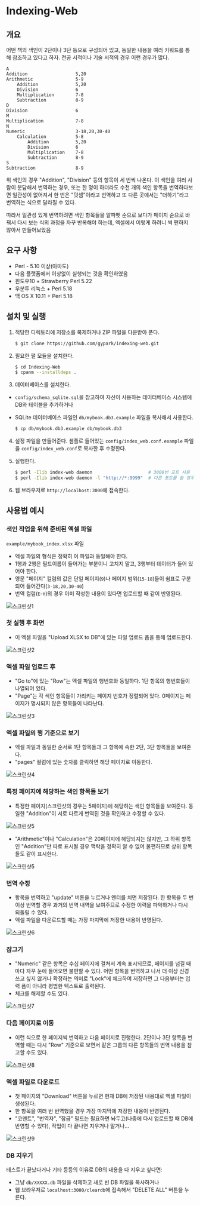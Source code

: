 # Indexing-Web

## 개요

어떤 책의 색인이 2단이나 3단 등으로 구성되어 있고, 동일한 내용을 여러 키워드를 통해 참조하고 있다고 하자. 전공 서적이나 기술 서적의 경우 이런 경우가 많다.

```
A
Addition			      5,20
Arithmetic			      5-9
	Addition		      5,20
	Division		      6
	Multiplication		  7-8
	Subtraction		      8-9
D
Division			      6
M
Multiplication			  7-8
N
Numeric			          3-18,20,30-40
	Calculation		      5-8
		Addition	      5,20
		Division	      6
		Multiplication	  7-8
		Subtraction	      8-9
S
Subtraction			      8-9
```

위 색인의 경우 "Addition", "Division" 등의 항목이 세 번씩 나온다. 이 색인을 여러 사람이 분담해서 번역하는 경우, 또는 한 명이 하더라도 수천 개의 색인 항목을 번역하다보면 일관성이 없어져서 한 번은 "덧셈"이라고 번역하고 또 다른 곳에서는 "더하기"라고 번역하는 식으로 달라질 수 있다.

따라서 일관성 있게 번역하려면 색인 항목들을 알파벳 순으로 보다가 페이지 순으로 바꿔서 다시 보는 식의 과정을 자꾸 반복해야 하는데, 엑셀에서 이렇게 하려니 썩 편하지 않아서 만들어보았음

## 요구 사항

* Perl - 5.10 이상(아마도)
* 다음 플랫폼에서 이상없이 실행되는 것을 확인하였음
 * 윈도우10 + Strawberry Perl 5.22
 * 우분투 리눅스 + Perl 5.18
 * 맥 OS X 10.11 + Perl 5.18

## 설치 및 실행

1. 적당한 디렉토리에 저장소를 복제하거나 ZIP 파일을 다운받아 푼다.

    ``` bash
    $ git clone https://github.com/gypark/indexing-web.git
    ```

2. 필요한 펄 모듈을 설치한다.

    ``` bash
    $ cd Indexing-Web
    $ cpanm --installdeps .
    ```

3. 데이터베이스를 설치한다.
 * `config/schema_sqlite.sql`을 참고하여 자신이 사용하는 데이터베이스 시스템에 DB와 테이블을 추가하거나
 * SQLite 데이터베이스 파일인 `db/mybook.db3.example` 파일을 복사해서 사용한다.

    ```` bash
    $ cp db/mybook.db3.example db/mybook.db3
    ````

4. 설정 파일을 만들어준다. 샘플로 들어있는 `config/index_web.conf.example` 파일을 `config/index_web.conf`로 복사한 후 수정한다.

5. 실행한다.

    ``` bash
    $ perl -Ilib index-web daemon                     # 3000번 포트 사용
    $ perl -Ilib index-web daemon -l "http://*:9999"  # 다른 포트를 쓸 경우
    ```

6. 웹 브라우저로 `http://localhost:3000`에 접속한다.


## 사용법 예시

### 색인 작업을 위해 준비된 엑셀 파일

`example/mybook_index.xlsx` 파일

* 엑셀 파일의 형식은 정확히 이 파일과 동일해야 한다.
* 1행과 2행은 필드이름이 들어가는 부분이니 고치지 말고, 3행부터 데이터가 들어 있어야 한다.
* 영문 "페이지" 컬럼의 값은 단일 페이지(`9`)나 페이지 범위(`15-18`)들이 쉼표로 구분되어 들어간다(`3-18,20,30-40`)
* 번역 컬럼(`E`-`H`)의 경우 이미 작성한 내용이 있다면 업로드할 때 같이 반영된다.

![스크린샷1](example/indexing-shot10.png?raw=true)

### 첫 실행 후 화면

* 이 엑셀 파일을 "Upload XLSX to DB"에 있는 파일 업로드 폼을 통해 업로드한다.

![스크린샷2](example/indexing-shot20.png?raw=true)

### 엑셀 파일 업로드 후

* "Go to"에 있는 "Row"는 엑셀 파일의 행번호와 동일하다. 1단 항목의 행번호들이 나열되어 있다.
* "Page"는 각 색인 항목들이 가리키는 페이지 번호가 정렬되어 있다. 0페이지는 페이지가 명시되지 않은 항목들이 나타난다.

![스크린샷3](example/indexing-shot30.png?raw=true)

### 엑셀 파일의 행 기준으로 보기

* 엑셀 파일과 동일한 순서로 1단 항목들과 그 항목에 속한 2단, 3단 항목들을 보여준다.
* "pages" 컬럼에 있는 숫자를 클릭하면 해당 페이지로 이동한다.

![스크린샷4](example/indexing-shot40.png?raw=true)

### 특정 페이지에 해당하는 색인 항목들 보기

* 특정한 페이지(스크린샷의 경우는 5페이지)에 해당하는 색인 항목들을 보여준다. 동일한 "Addition"이 서로 다르게 번역된 것을 확인하고 수정할 수 있다.

![스크린샷5](example/indexing-shot50.png?raw=true)

* "Arithmetic"이나 "Calculation"은 20페이지에 해당되지는 않지만, 그 하위 항목인 "Addition"만 따로 표시될 경우 맥락을 정확히 알 수 없어 불편하므로 상위 항목들도 같이 표시한다.

![스크린샷5](example/indexing-shot51.png?raw=true)

### 번역 수정

* 항목을 번역하고 "update" 버튼을 누르거나 엔터를 치면 저장된다. 한 항목을 두 번 이상 번역할 경우 과거의 번역 내역을 보여주므로 수정한 이력을 파악하거나 다시 되돌릴 수 있다.
* 엑셀 파일을 다운로드할 때는 가장 마지막에 저장한 내용이 반영된다.

![스크린샷6](example/indexing-shot60.png?raw=true)

### 잠그기

* "Numeric" 같은 항목은 수십 페이지에 걸쳐서 계속 표시되므로, 페이지를 넘길 때마다 자꾸 눈에 들어오면 불편할 수 있다. 어떤 항목을 번역하고 나서 더 이상 신경쓰고 싶지 않거나 확정하는 의미로 "Lock"에 체크하여 저장하면 그 다음부터는 입력 폼이 아니라 평범한 텍스트로 출력된다.
* 체크를 해제할 수도 있다.

![스크린샷7](example/indexing-shot70.png?raw=true)

### 다음 페이지로 이동

* 이런 식으로 한 페이지씩 번역하고 다음 페이지로 진행한다. 2단이나 3단 항목을 번역할 때는 다시 "Row" 기준으로 보면서 같은 그룹의 다른 항목들의 번역 내용을 참고할 수도 있다.

![스크린샷8](example/indexing-shot80.png?raw=true)

### 엑셀 파일로 다운로드

* 첫 페이지의 "Download" 버튼을 누르면 현재 DB에 저장된 내용대로 엑셀 파일이 생성된다.
* 한 항목을 여러 번 번역했을 경우 가장 마지막에 저장한 내용이 반영된다.
* "코멘트", "번역자", "잠금" 필드는 필요하면 놔두고(나중에 다시 업로드할 때 DB에 반영할 수 있다), 작업이 다 끝나면 지우거나 말거나...

![스크린샷9](example/indexing-shot90.png?raw=true)

### DB 지우기

테스트가 끝났다거나 기타 등등의 이유로 DB의 내용을 다 지우고 싶다면:

* 그냥 `db/XXXXX.db` 파일을 삭제하고 새로 빈 DB 파일을 복사하거나
* 웹 브라우저로 `localhost:3000/cleardb`에 접속해서 "DELETE ALL" 버튼을 누른다.

